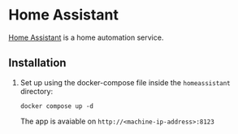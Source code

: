 # Home Assistant
[Home Assistant](https://www.home-assistant.io/) is a home automation service.

## Installation
1. Set up using the docker-compose file inside the `homeassistant` directory:
    ```
    docker compose up -d
    ```

    The app is avaiable on `http://<machine-ip-address>:8123`
    